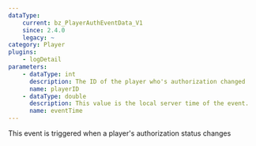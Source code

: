 ```yaml
---
dataType:
    current: bz_PlayerAuthEventData_V1
    since: 2.4.0
    legacy: ~
category: Player
plugins:
    - logDetail
parameters:
    - dataType: int
      description: The ID of the player who's authorization changed
      name: playerID
    - dataType: double
      description: This value is the local server time of the event.
      name: eventTime
---
```


This event is triggered when a player's authorization status changes
